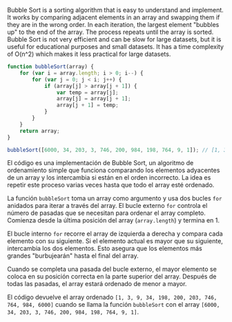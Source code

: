 Bubble Sort is a sorting algorithm that is easy to understand and implement. It works by comparing adjacent elements in an array and swapping them if they are in the wrong order. In each iteration, the largest element "bubbles up" to the end of the array. The process repeats until the array is sorted. Bubble Sort is not very efficient and can be slow for large datasets, but it is useful for educational purposes and small datasets. It has a time complexity of O(n^2) which makes it less practical for large datasets.

```js
function bubbleSort(array) {
	for (var i = array.length; i > 0; i--) {
		for (var j = 0; j < i; j++) {
			if (array[j] > array[j + 1]) {
				var temp = array[j];				
				array[j] = array[j + 1];
				array[j + 1] = temp;
			}
		}
	}
	return array;
}

bubbleSort([6000, 34, 203, 3, 746, 200, 984, 198, 764, 9, 1]); // [1, 3, 9, 34, 198, 200, 203, 746, 764, 984, 6000]
```

El código es una implementación de Bubble Sort, un algoritmo de ordenamiento simple que funciona comparando los elementos adyacentes de un array y los intercambia si están en el orden incorrecto. La idea es repetir este proceso varias veces hasta que todo el array esté ordenado.

La función `bubbleSort` toma un array como argumento y usa dos bucles `for` anidados para iterar a través del array. El bucle externo `for` controla el número de pasadas que se necesitan para ordenar el array completo. Comienza desde la última posición del array (`array.length`) y termina en 1.

El bucle interno `for` recorre el array de izquierda a derecha y compara cada elemento con su siguiente. Si el elemento actual es mayor que su siguiente, intercambia los dos elementos. Esto asegura que los elementos más grandes "burbujearán" hasta el final del array.

Cuando se completa una pasada del bucle externo, el mayor elemento se coloca en su posición correcta en la parte superior del array. Después de todas las pasadas, el array estará ordenado de menor a mayor.

El código devuelve el array ordenado `[1, 3, 9, 34, 198, 200, 203, 746, 764, 984, 6000]` cuando se llama la función `bubbleSort` con el array `[6000, 34, 203, 3, 746, 200, 984, 198, 764, 9, 1]`.